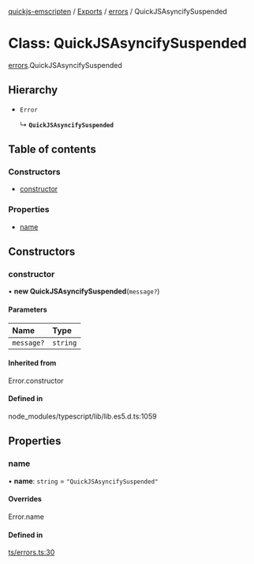 [quickjs-emscripten](../README.md) / [Exports](../modules.md) / [errors](../modules/errors.md) / QuickJSAsyncifySuspended

# Class: QuickJSAsyncifySuspended

[errors](../modules/errors.md).QuickJSAsyncifySuspended

## Hierarchy

- `Error`

  ↳ **`QuickJSAsyncifySuspended`**

## Table of contents

### Constructors

- [constructor](errors.QuickJSAsyncifySuspended.md#constructor)

### Properties

- [name](errors.QuickJSAsyncifySuspended.md#name)

## Constructors

### constructor

• **new QuickJSAsyncifySuspended**(`message?`)

#### Parameters

| Name | Type |
| :------ | :------ |
| `message?` | `string` |

#### Inherited from

Error.constructor

#### Defined in

node_modules/typescript/lib/lib.es5.d.ts:1059

## Properties

### name

• **name**: `string` = `"QuickJSAsyncifySuspended"`

#### Overrides

Error.name

#### Defined in

[ts/errors.ts:30](https://github.com/yourWaifu/quickjs-emscripten/blob/main/ts/errors.ts#L30)
